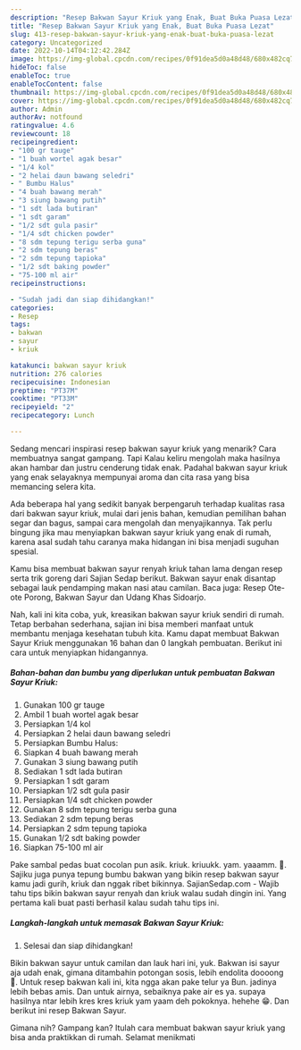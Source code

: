 ```yaml
---
description: "Resep Bakwan Sayur Kriuk yang Enak, Buat Buka Puasa Lezat"
title: "Resep Bakwan Sayur Kriuk yang Enak, Buat Buka Puasa Lezat"
slug: 413-resep-bakwan-sayur-kriuk-yang-enak-buat-buka-puasa-lezat
category: Uncategorized
date: 2022-10-14T04:12:42.284Z
image: https://img-global.cpcdn.com/recipes/0f91dea5d0a48d48/680x482cq70/bakwan-sayur-kriuk-foto-resep-utama.jpg
hideToc: false
enableToc: true
enableTocContent: false
thumbnail: https://img-global.cpcdn.com/recipes/0f91dea5d0a48d48/680x482cq70/bakwan-sayur-kriuk-foto-resep-utama.jpg
cover: https://img-global.cpcdn.com/recipes/0f91dea5d0a48d48/680x482cq70/bakwan-sayur-kriuk-foto-resep-utama.jpg
author: Admin
authorAv: notfound
ratingvalue: 4.6
reviewcount: 18
recipeingredient:
- "100 gr tauge"
- "1 buah wortel agak besar"
- "1/4 kol"
- "2 helai daun bawang seledri"
- " Bumbu Halus"
- "4 buah bawang merah"
- "3 siung bawang putih"
- "1 sdt lada butiran"
- "1 sdt garam"
- "1/2 sdt gula pasir"
- "1/4 sdt chicken powder"
- "8 sdm tepung terigu serba guna"
- "2 sdm tepung beras"
- "2 sdm tepung tapioka"
- "1/2 sdt baking powder"
- "75-100 ml air"
recipeinstructions:

- "Sudah jadi dan siap dihidangkan!"
categories:
- Resep
tags:
- bakwan
- sayur
- kriuk

katakunci: bakwan sayur kriuk 
nutrition: 276 calories
recipecuisine: Indonesian
preptime: "PT37M"
cooktime: "PT33M"
recipeyield: "2"
recipecategory: Lunch

---
```



Sedang mencari inspirasi resep bakwan sayur kriuk yang menarik? Cara membuatnya sangat gampang. Tapi Kalau keliru mengolah maka hasilnya akan hambar dan justru cenderung tidak enak. Padahal bakwan sayur kriuk yang enak selayaknya mempunyai aroma dan cita rasa yang bisa memancing selera kita.


Ada beberapa hal yang sedikit banyak berpengaruh terhadap kualitas rasa dari bakwan sayur kriuk, mulai dari jenis bahan, kemudian pemilihan bahan segar dan bagus, sampai cara mengolah dan menyajikannya. Tak perlu bingung jika mau menyiapkan bakwan sayur kriuk yang enak di rumah, karena asal sudah tahu caranya maka hidangan ini bisa menjadi suguhan spesial.

Kamu bisa membuat bakwan sayur renyah kriuk tahan lama dengan resep serta trik goreng dari Sajian Sedap berikut. Bakwan sayur enak disantap sebagai lauk pendamping makan nasi atau camilan. Baca juga: Resep Ote-ote Porong, Bakwan Sayur dan Udang Khas Sidoarjo.


Nah, kali ini kita coba, yuk, kreasikan bakwan sayur kriuk sendiri di rumah. Tetap berbahan sederhana, sajian ini bisa memberi manfaat untuk membantu menjaga kesehatan tubuh kita. Kamu dapat membuat Bakwan Sayur Kriuk menggunakan 16 bahan dan 0 langkah pembuatan. Berikut ini cara untuk menyiapkan hidangannya.

<!--inarticleads1-->

##### Bahan-bahan dan bumbu yang diperlukan untuk pembuatan Bakwan Sayur Kriuk:

1. Gunakan 100 gr tauge
1. Ambil 1 buah wortel agak besar
1. Persiapkan 1/4 kol
1. Persiapkan 2 helai daun bawang seledri
1. Persiapkan  Bumbu Halus:
1. Siapkan 4 buah bawang merah
1. Gunakan 3 siung bawang putih
1. Sediakan 1 sdt lada butiran
1. Persiapkan 1 sdt garam
1. Persiapkan 1/2 sdt gula pasir
1. Persiapkan 1/4 sdt chicken powder
1. Gunakan 8 sdm tepung terigu serba guna
1. Sediakan 2 sdm tepung beras
1. Persiapkan 2 sdm tepung tapioka
1. Gunakan 1/2 sdt baking powder
1. Siapkan 75-100 ml air


Pake sambal pedas buat cocolan pun asik. kriuk. kriuukk. yam. yaaamm. 🤤. Sajiku juga punya tepung bumbu bakwan yang bikin resep bakwan sayur kamu jadi gurih, kriuk dan nggak ribet bikinnya. SajianSedap.com - Wajib tahu tips bikin bakwan sayur renyah dan kriuk walau sudah dingin ini. Yang pertama kali buat pasti berhasil kalau sudah tahu tips ini. 

<!--inarticleads2-->

##### Langkah-langkah untuk memasak Bakwan Sayur Kriuk:


1. Selesai dan siap dihidangkan!

Bikin bakwan sayur untuk camilan dan lauk hari ini, yuk. Bakwan isi sayur aja udah enak, gimana ditambahin potongan sosis, lebih endolita doooong 🤤. Untuk resep bakwan kali ini, kita ngga akan pake telur ya Bun. jadinya lebih bebas amis. Dan untuk airnya, sebaiknya pake air es ya. supaya hasilnya ntar lebih kres kres kriuk yam yaam deh pokoknya. hehehe 😁. Dan berikut ini resep Bakwan Sayur. 

Gimana nih? Gampang kan? Itulah cara membuat bakwan sayur kriuk yang bisa anda praktikkan di rumah. Selamat menikmati
